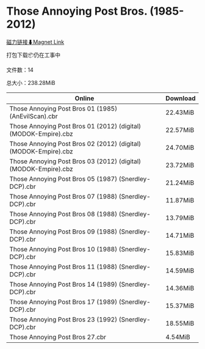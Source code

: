 # Those Annoying Post Bros. (1985-2012)

[磁力链接⬇Magnet Link](magnet:?xt=urn:btih:4373d30080cf06148cac8789eac4936a346119e7&dn=Those%20Annoying%20Post%20Bros.%20%281985-2012%29)

打包下载📦仍在工事中

文件数：14

总大小：238.28MiB

Online | Download
--- | ---
Those Annoying Post Bros 01 (1985) (AnEvilScan).cbr | 22.43MiB
Those Annoying Post Bros 01 (2012) (digital) (MODOK-Empire).cbz | 22.57MiB
Those Annoying Post Bros 02 (2012) (digital) (MODOK-Empire).cbz | 24.70MiB
Those Annoying Post Bros 03 (2012) (digital) (MODOK-Empire).cbz | 23.72MiB
Those Annoying Post Bros 05 (1987) (Snerdley-DCP).cbr | 21.24MiB
Those Annoying Post Bros 07 (1988) (Snerdley-DCP).cbr | 11.87MiB
Those Annoying Post Bros 08 (1988) (Snerdley-DCP).cbr | 13.79MiB
Those Annoying Post Bros 09 (1988) (Snerdley-DCP).cbr | 14.71MiB
Those Annoying Post Bros 10 (1988) (Snerdley-DCP).cbr | 15.83MiB
Those Annoying Post Bros 11 (1988) (Snerdley-DCP).cbr | 14.59MiB
Those Annoying Post Bros 14 (1989) (Snerdley-DCP).cbr | 14.36MiB
Those Annoying Post Bros 17 (1989) (Snerdley-DCP).cbr | 15.37MiB
Those Annoying Post Bros 23 (1992) (Snerdley-DCP).cbr | 18.55MiB
Those Annoying Post Bros 27.cbr | 4.54MiB